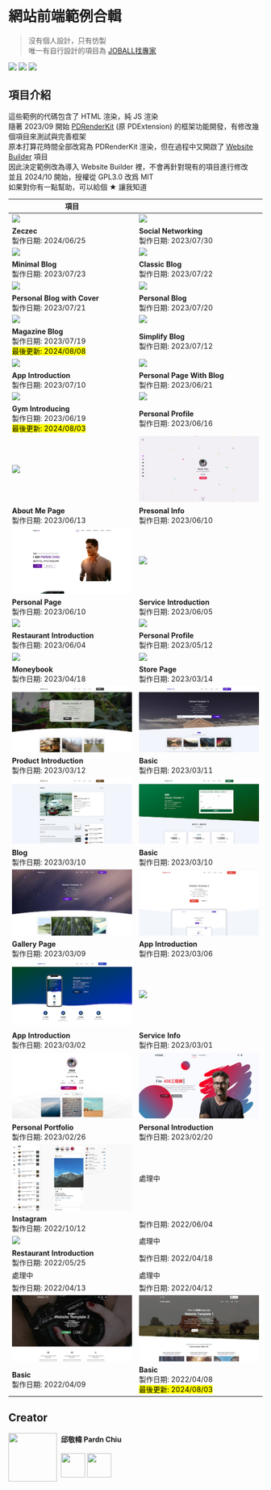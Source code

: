 # 網站前端範例合輯

> 沒有個人設計，只有仿製<br>
> 唯一有自行設計的項目為 [JOBALL找專家](https://joball.tw)

![](https://img.shields.io/github/repo-size/pardnchiu/web-template?label=size&color=bb4444) ![](https://img.shields.io/github/license/pardnchiu/web-template?label=license&color=44bb44) ![](https://img.shields.io/badge/creator-邱敬幃-4444bb)

## 項目介紹

這些範例的代碼包含了 HTML 渲染，純 JS 渲染<br>
隨著 2023/09 開始 [PDRenderKit](https://github.com/pardnchiu/PDRenderKit) (原 PDExtension) 的框架功能開發，有修改幾個項目來測試與完善框架<br>
原本打算花時間全部改寫為 PDRenderKit 渲染，但在過程中又開啟了 [Website Builder](https://github.com/pardnchiu/website-builder) 項目<br>
因此決定範例改為導入 Website Builder 裡，不會再針對現有的項目進行修改<br>
並且 2024/10 開始，授權從 GPL3.0 改爲 MIT<br>
如果對你有一點幫助，可以給個 ★ 讓我知道<br>

| 項目 | |
| - | - |
| [![](./image/zeczec-20240625.jpg)](https://pardn.io/web-template/target/zeczec-20240625) | [![](./image/20230730.jpg)](https://pardn.io/web-template/target/20230730) |
| **Zeczec**<br>製作日期: 2024/06/25 | **Social Networking**<br>製作日期: 2023/07/30 |
| [![](./image/20230723.jpg)](https://pardn.io/web-template/target/20230723) | [![](./image/20230722.jpg)](https://pardn.io/web-template/target/20230722) |
| **Minimal Blog**<br>製作日期: 2023/07/23 | **Classic Blog**<br>製作日期: 2023/07/22 |
| [![](./image/20230721.jpg)](https://pardn.io/web-template/target/20230721) | [![](./image/20230720.jpg)](https://pardn.io/web-template/target/20230720) |
| **Personal Blog with Cover**<br>製作日期: 2023/07/21 | **Personal Blog**<br>製作日期: 2023/07/20 |
| [![](./image/20230719.jpg)](https://pardn.io/web-template/target/20230719) | [![](./image/20230712.jpg)](https://pardn.io/web-template/target/20230712) |
| **Magazine Blog**<br>製作日期: 2023/07/19<br><mark>最後更新: 2024/08/08</mark> | **Simplify Blog**<br>製作日期: 2023/07/12 |
| [![](./image/20230710.jpg)](https://pardn.io/web-template/target/20230710) | [![](./image/20230621.jpg)](https://pardn.io/web-template/target/20230621) |
| **App Introduction**<br>製作日期: 2023/07/10 | **Personal Page With Blog**<br>製作日期: 2023/06/21 |
| [![](./image/20230619.jpg)](https://pardn.io/web-template/target/20230619) | [![](./image/20230616.jpg)](https://pardn.io/web-template/target/20230616) |
| **Gym Introducing**<br>製作日期: 2023/06/19<br><mark>最後更新: 2024/08/03</mark> | **Personal Profile**<br>製作日期: 2023/06/16 |
| [![](./image/20230613.jpg)](https://pardn.io/web-template/target/20230613) | [![](./image/20230610.jpg)](https://pardn.io/web-template/target/20230610) |
| **About Me Page**<br>製作日期: 2023/06/13 | **Presonal Info**<br>製作日期: 2023/06/10 |
| [![](./image/20230607.jpg)](https://pardn.io/web-template/target/20230607) | [![](./image/service-introduction-20230605.jpg)](https://pardn.io/web-template/target/service-introduction-20230605) |
| **Personal Page**<br>製作日期: 2023/06/10 | **Service Introduction**<br>製作日期: 2023/06/05 |
| [![](./image/20230604.jpg)](https://pardn.io/web-template/target/20230604) | [![](./image/personal-profile-20230512.jpg)](https://pardn.io/web-template/target/personal-profile-20230512) |
| **Restaurant Introduction**<br>製作日期: 2023/06/04 | **Personal Profile**<br>製作日期: 2023/05/12 |
| [![](./image/20230418.jpg)](https://pardn.io/web-template/target/20230418) | [![](./image/store-page-20230314.jpg)](https://pardn.io/web-template/target/store-page-20230314) |
| **Moneybook**<br>製作日期: 2023/04/18 | **Store Page**<br>製作日期: 2023/03/14 |
| [![](./image/product-introduction-20230313.jpg)](https://pardn.io/web-template/target/product-introduction-20230313)  | [![](./image/20230312.jpg)](https://pardn.io/web-template/target/20230312) |
| **Product Introduction**<br>製作日期: 2023/03/12 | **Basic**<br>製作日期: 2023/03/11 |
| [![](./image/20230311.jpg)](https://pardn.io/web-template/target/20230311) | [![](./image/20230310.jpg)](https://pardn.io/web-template/target/20230310) |
| **Blog**<br>製作日期: 2023/03/10 | **Basic**<br>製作日期: 2023/03/10 |
| [![](./image/20230309.jpg)](https://pardn.io/web-template/target/20230309) | [![](./image/20230306.jpg)](https://pardn.io/web-template/target/20230306) |
| **Gallery Page**<br>製作日期: 2023/03/09 | **App Introduction**<br>製作日期: 2023/03/06 | 
| [![](./image/20230302.jpg)](https://pardn.io/web-template/target/20230302) | [![](./image/service-info-20230301.jpg)](https://pardn.io/web-template/target/service-info-20230301) | 
| **App Introduction**<br>製作日期: 2023/03/02 | **Service Info**<br>製作日期: 2023/03/01 | 
| [![](./image/20230226.jpg)](https://pardn.io/web-template/target/20230226) | [![](./image/20230220.jpg)](https://pardn.io/web-template/target/20230220) | 
| **Personal Portfolio**<br>製作日期: 2023/02/26 | **Personal Introduction**<br>製作日期: 2023/02/20 | 
|[![](./image/20221012.jpg)](https://pardn.io/web-template/target/20221012) | 處理中 |
|**Instagram**<br>製作日期: 2022/10/12 | 製作日期: 2022/06/04 | 
|[![](./image/restaurant-introduction-20220525.jpg)](https://pardn.io/web-template/target/restaurant-introduction-20220525) | 處理中 |
|**Restaurant Introduction**<br>製作日期: 2022/05/25 | 製作日期: 2022/04/18 | 
| 處理中 | 處理中 | 
| 製作日期: 2022/04/13 | 製作日期: 2022/04/12 |
| [![](./image/20220409.jpg)](https://pardn.io/web-template/target/20220409) | [![](./image/20220408.jpg)](https://pardn.io/web-template/target/20220408) |
| **Basic**<br>製作日期: 2022/04/09 | **Basic**<br>製作日期: 2022/04/08<br><mark>最後更新: 2024/08/03</mark> |

## Creator

<img src="https://avatars.githubusercontent.com/u/25631760" align="left" width="96" height="96" style="margin-right: 0.5rem;">

<h4 style="padding-top: 0">邱敬幃 Pardn Chiu</h4>

<a href="mailto:dev@pardn.io"><img src="https://pardn.io/image/email.svg" width="48" height="48"></a> <a href="https://linkedin.com/in/pardnchiu"><img src="https://pardn.io/image/linkedin.svg" width="48" height="48"></a>